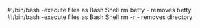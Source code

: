 #!/bin/bash -execute files as Bash Shell
rm betty - removes betty
#!/bin/bash -execute files as Bash Shell
rm -r - removes directory 
